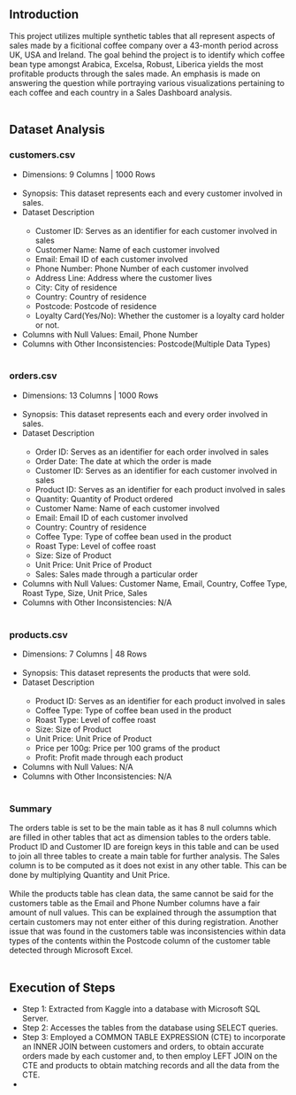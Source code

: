 ## Introduction
This project utilizes multiple synthetic tables that all represent aspects of sales made by a ficitional coffee company over a 43-month period across UK, USA and Ireland. The goal behind the project is to identify which coffee bean type amongst Arabica, Excelsa, Robust, Liberica yields the most profitable products through the sales made. An emphasis is made on answering the question while portraying various visualizations pertaining to each coffee and each country in a Sales Dashboard analysis.<br><br>
## Dataset Analysis
### customers.csv
- Dimensions: 9 Columns | 1000 Rows<br><br>
- Synopsis: This dataset represents each and every customer involved in sales.
- Dataset Description<br><br>
  - Customer ID: Serves as an identifier for each customer involved in sales
  - Customer Name: Name of each customer involved
  - Email: Email ID of each customer involved
  - Phone Number: Phone Number of each customer involved
  - Address Line: Address where the customer lives
  - City: City of residence
  - Country: Country of residence
  - Postcode: Postcode of residence
  - Loyalty Card(Yes/No): Whether the customer is a loyalty card holder or not.
- Columns with Null Values: Email, Phone Number
- Columns with Other Inconsistencies: Postcode(Multiple Data Types)<br><br>

### orders.csv
- Dimensions: 13 Columns | 1000 Rows<br><br>
- Synopsis: This dataset represents each and every order involved in sales.
- Dataset Description<br><br>
  - Order ID: Serves as an identifier for each order involved in sales
  - Order Date: The date at which the order is made
  - Customer ID: Serves as an identifier for each customer involved in sales
  - Product ID: Serves as an identifier for each product involved in sales
  - Quantity: Quantity of Product ordered
  - Customer Name: Name of each customer involved
  - Email: Email ID of each customer involved
  - Country: Country of residence
  - Coffee Type: Type of coffee bean used in the product
  - Roast Type: Level of coffee roast
  - Size: Size of Product
  - Unit Price: Unit Price of Product
  - Sales: Sales made through a particular order
- Columns with Null Values: Customer Name, Email, Country, Coffee Type, Roast Type, Size, Unit Price, Sales
- Columns with Other Inconsistencies: N/A<br><br>

### products.csv
- Dimensions: 7 Columns | 48 Rows<br><br>
- Synopsis: This dataset represents the products that were sold.
- Dataset Description<br><br>
  - Product ID: Serves as an identifier for each product involved in sales
  - Coffee Type: Type of coffee bean used in the product
  - Roast Type: Level of coffee roast
  - Size: Size of Product
  - Unit Price: Unit Price of Product
  - Price per 100g: Price per 100 grams of the product
  - Profit: Profit made through each product
- Columns with Null Values: N/A
- Columns with Other Inconsistencies: N/A<br><br>

### Summary
The orders table is set to be the main table as it has 8 null columns which are filled in other tables that act as dimension tables to the orders table. Product ID and Customer ID are foreign keys in this table and can be used to join all three tables to create a main table for further analysis. The Sales column is to be computed as it does not exist in any other table. This can be done by multiplying Quantity and Unit Price.<br><br>
While the products table has clean data, the same cannot be said for the customers table as the Email and Phone Number columns have a fair amount of null values. This can be explained through the assumption that certain customers may not enter either of this during registration. Another issue that was found in the customers table was inconsistencies within data types of the contents within the Postcode column of the customer table detected through Microsoft Excel.<br><br>

## Execution of Steps
- Step 1: Extracted from Kaggle into a database with Microsoft SQL Server.
- Step 2: Accesses the tables from the database using SELECT queries.
- Step 3: Employed a COMMON TABLE EXPRESSION (CTE) to incorporate an INNER JOIN between customers and orders, to obtain accurate orders made by each customer and, to then employ LEFT JOIN on the CTE and products to obtain matching records and all the data from the CTE.
-  
